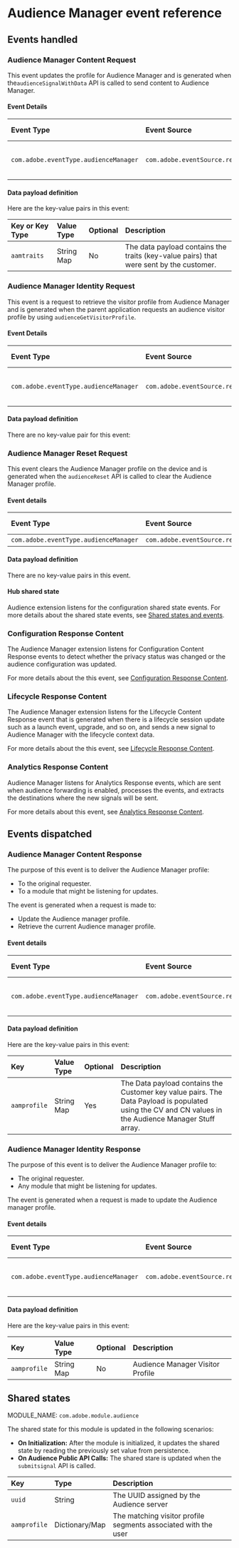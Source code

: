 # Audience Manager event reference

## Events handled

### Audience Manager Content Request

This event updates the profile for Audience Manager and is generated when the`audienceSignalWithData` API is called to send content to Audience Manager.

#### Event Details

| **Event Type** | **Event Source** | **Paired** | **Paired Event** |
| :--- | :--- | :--- | :--- |
| `com.adobe.eventType.audienceManager` | `com.adobe.eventSource.requestContent` | Yes | ​[Audience Manager Content Response](https://docs.adobelaunch.com/extension-reference/mobile/build-your-own-extension/events/adobe-audience-manager/events-dispatched-by-adobe-audience-manager#audience-manager-content-response)​ |

#### Data payload definition

Here are the key-value pairs in this event:

| **Key or Key Type** | **Value Type** | **Optional** | **Description** |
| :--- | :--- | :--- | :--- |
| `aamtraits` | String Map | No | The data payload contains the traits \(key-value pairs\) that were sent by the customer. |

### Audience Manager Identity Request

This event is a request to retrieve the visitor profile from Audience Manager and is generated when the parent application requests an audience visitor profile by using `audienceGetVisitorProfile`.

#### Event Details

| Event Type | Event Source | Paired | Paired Event |
| :--- | :--- | :--- | :--- |
| `com.adobe.eventType.audienceManager` | `com.adobe.eventSource.requestIdentity` | Yes | ​[Audience Manager Identity Response](https://docs.adobelaunch.com/extension-reference/mobile/build-your-own-extension/events/adobe-audience-manager/events-dispatched-by-adobe-audience-manager#audience-manager-identity-response)​ |

#### Data payload definition

There are no key-value pair for this event:

### Audience Manager Reset Request

This event clears the Audience Manager profile on the device and is generated when the `audienceReset` API is called to clear the Audience Manager profile.

#### Event details

| Event Type | Event Source | Paired | Paired Event |
| :--- | :--- | :--- | :--- |
| `com.adobe.eventType.audienceManager` | `com.adobe.eventSource.requestReset` | No | N/A |

#### Data payload definition

There are no key-value pairs in this event.

#### Hub shared state

Audience extension listens for the configuration shared state events. For more details about the shared state events, see [Shared states and events](https://aep-sdks.gitbook.io/docs/resources/building-mobile-extensions/shared-states-and-events).​

### Configuration Response Content

The Audience Manager extension listens for Configuration Content Response events to detect whether the privacy status was changed or the audience configuration was updated.

For more details about the this event, see [Configuration Response Content](https://aep-sdks.gitbook.io/docs/using-mobile-extensions/adobe-analytics/analytics-event-reference#configuration-response-content)​.

### Lifecycle Response Content

The Audience Manager extension listens for the Lifecycle Content Response event that is generated when there is a lifecycle session update such as a launch event, upgrade, and so on, and sends a new signal to Audience Manager with the lifecycle context data.

For more details about the this event, see [Lifecycle Response Content](https://aep-sdks.gitbook.io/docs/using-mobile-extensions/adobe-analytics/analytics-event-reference#lifecycle-response-content).

### Analytics Response Content

Audience Manager listens for Analytics Response events, which are sent when audience forwarding is enabled, processes the events, and extracts the destinations where the new signals will be sent.

For more details about this event, see [Analytics Response Content](https://aep-sdks.gitbook.io/docs/using-mobile-extensions/adobe-analytics/analytics-event-reference#analytics-response-content).

## Events dispatched  <a id="audience-manager-content-response"></a>

### Audience Manager Content Response

The purpose of this event is to deliver the Audience Manager profile:

* To the original requester.
* To a module that might be listening for updates.

The event is generated when a request is made to:

* Update the Audience manager profile.
* Retrieve the current Audience manager profile.

#### Event details

| **Event Type** | **Event Source** | **Paired** | **Paired Event** |
| :--- | :--- | :--- | :--- |
| `com.adobe.eventType.audienceManager` | `com.adobe.eventSource.responseContent` | Yes | ​[Audience Manager Content Request](https://docs.adobelaunch.com/extension-reference/mobile/build-your-own-extension/events/adobe-audience-manager/events-handled-by-adobe-audience-manager#audience-manager-content-request)​ |

#### Data payload definition

Here are the key-value pairs in this event:

| **Key** | **Value Type** | **Optional** | **Description** |
| :--- | :--- | :--- | :--- |
| `aamprofile` | String Map | Yes | The Data payload contains the Customer key value pairs. The Data Payload is populated using the CV and CN values in the Audience Manager Stuff array. |

### Audience Manager Identity Response

The purpose of this event is to deliver the Audience Manager profile to:

* The original requester.
* Any module that might be listening for updates.

The event is generated when a request is made to update the Audience manager profile.

#### Event details

| **Event Type** | **Event Source** | **Paired** | **Paired Event** |
| :--- | :--- | :--- | :--- |
| `com.adobe.eventType.audienceManager` | `com.adobe.eventSource.responseIdentity` | Yes | ​[Audience Manager Identity Request](https://docs.adobelaunch.com/extension-reference/mobile/build-your-own-extension/events/adobe-audience-manager/events-handled-by-adobe-audience-manager#audience-manager-identity-request)​ |

#### Data payload definition

Here are the key-value pairs in this event:

| **Key** | **Value Type** | **Optional** | **Description** |
| :--- | :--- | :--- | :--- |
| `aamprofile` | String Map | No | Audience Manager Visitor Profile |

## Shared states

MODULE\_NAME: `com.adobe.module.audience`

The shared state for this module is updated in the following scenarios:

* **On Initialization:** After the module is initialized, it updates the shared state by reading the previously set value from persistence.
* **On Audience Public API Calls:** The shared stare is updated when the `submitsignal` API is called.

| Key | Type | Description |
| :--- | :--- | :--- |
| `uuid` | String | The UUID assigned by the Audience server |
| `aamprofile` | Dictionary/Map | The matching visitor profile segments associated with the user |

